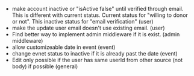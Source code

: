 - make account inactive or "isActive false" until verified through email. This is different with current status. Current status for "willing to donor or not". This inactive status for "email verification" (user)
- make the update user email doesn't use existing email. (user)
- Find better way to implement admin middleware if it is exist. (admin middleware)
- allow customizeable date in event (event)
- change evnet status to inactive if it is already past the date (event)
- Edit only possible if the user has same userId from other source (not body) if possible (general)
